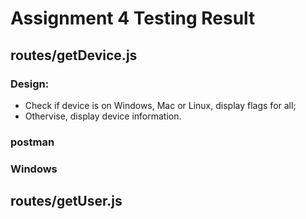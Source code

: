 # Assignment 4 Testing Result

## routes/getDevice.js

### Design: 

* Check if device is on Windows, Mac or Linux, display flags for all; 
* Othervise, display device information.

### postman

### Windows

## routes/getUser.js
